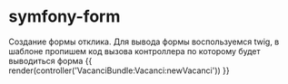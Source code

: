 # symfony-form
Создание формы отклика.
Для вывода формы воспользуемся twig, в шаблоне пропишем код вызова контроллера по которому будет выводиться форма {{ render(controller('VacanciBundle:Vacanci:newVacanci')) }}

